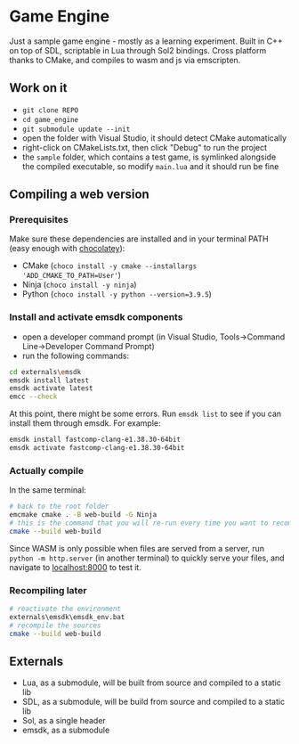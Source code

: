 # Game Engine

Just a sample game engine - mostly as a learning experiment.
Built in C++ on top of SDL, scriptable in Lua through Sol2 bindings. Cross platform thanks to CMake, and compiles to wasm and js via emscripten.


## Work on it
- `git clone REPO`
- `cd game_engine`
- `git submodule update --init`
- open the folder with Visual Studio, it should detect CMake automatically
- right-click on CMakeLists.txt, then click "Debug" to run the project
- the `sample` folder, which contains a test game, is symlinked alongside the compiled executable, so modify `main.lua` and it should run be fine

## Compiling a web version
### Prerequisites
Make sure these dependencies are installed and in your terminal PATH (easy enough with [chocolatey](https://chocolatey.org/)):
- CMake (`choco install -y cmake --installargs 'ADD_CMAKE_TO_PATH=User'`)
- Ninja (`choco install -y ninja`)
- Python (`choco install -y python --version=3.9.5`)

### Install and activate emsdk components
- open a developer command prompt (in Visual Studio, Tools->Command Line->Developer Command Prompt)
- run the following commands:
```sh
cd externals\emsdk
emsdk install latest
emsdk activate latest
emcc --check
```
At this point, there might be some errors. Run `emsdk list` to see if you can install them through emsdk.
For example:
```sh
emsdk install fastcomp-clang-e1.38.30-64bit
emsdk activate fastcomp-clang-e1.38.30-64bit
```

### Actually compile
In the same terminal:
```sh
# back to the root folder
emcmake cmake . -B web-build -G Ninja
# this is the command that you will re-run every time you want to recompile
cmake --build web-build
```
Since WASM is only possible when files are served from a server, run `python -m http.server` (in another terminal) to quickly serve your files, and navigate to [localhost:8000](http://localhost:8000) to test it.


### Recompiling later
```sh
# reactivate the environment
externals\emsdk\emsdk_env.bat
# recompile the sources
cmake --build web-build
```

## Externals
- Lua, as a submodule, will be built from source and compiled to a static lib
- SDL, as a submodule, will be build from source and compiled to a static lib
- Sol, as a single header
- emsdk, as a submodule
